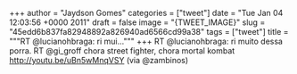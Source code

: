 
+++
author = "Jaydson Gomes"
categories = ["tweet"]
date = "Tue Jan 04 12:03:56 +0000 2011"
draft = false
image = "{TWEET_IMAGE}"
slug = "45edd6b837fa82948892a826940ad6566cd99a38"
tags = ["tweet"]
title = """RT @lucianohbraga: ri mui..."""
+++
RT @lucianohbraga: ri muito dessa porra. RT @gi_groff chora street fighter, chora mortal kombat http://youtu.be/uBn5wMnqVSY (via @zambinos)
